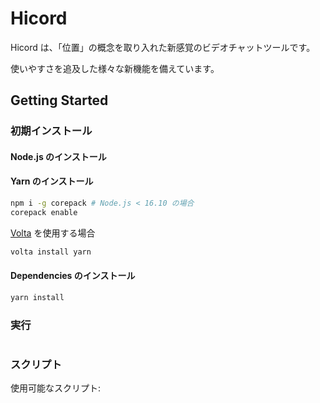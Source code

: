 # Hicord

Hicord は、「位置」の概念を取り入れた新感覚のビデオチャットツールです。

使いやすさを追及した様々な新機能を備えています。

## Getting Started

### 初期インストール

#### Node.js のインストール

#### Yarn のインストール

```bash
npm i -g corepack # Node.js < 16.10 の場合
corepack enable
```

[Volta](https://volta.sh/) を使用する場合

```bash
volta install yarn
```

#### Dependencies のインストール

```bash
yarn install
```

### 実行

```bash

```

### スクリプト

使用可能なスクリプト:

```bash

```
